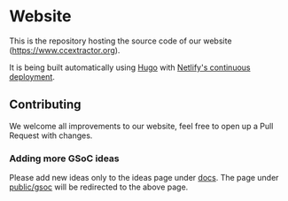 # Website

This is the repository hosting the source code of our website (https://www.ccextractor.org).

It is being built automatically using [Hugo](https://gohugo.io/) with [Netlify's continuous deployment](https://gohugo.io/hosting-and-deployment/hosting-on-netlify/). 

## Contributing

We welcome all improvements to our website, feel free to open up a Pull Request with changes.

### Adding more GSoC ideas
Please add new ideas only to the ideas page under [docs](content/docs/ideas_page_for_summer_of_code_2021.md). The page under [public/gsoc](content/public/gsoc/ideas_page_for_summer_of_code_2021.md) will be redirected to the above page.
